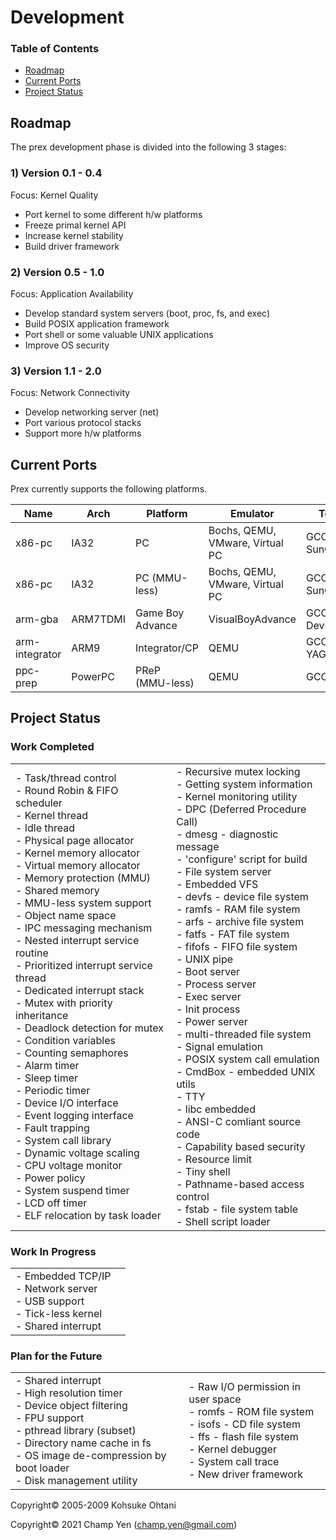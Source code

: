 # Development

### Table of Contents

- [Roadmap](#roadmap)
- [Current Ports](#current-ports)
- [Project Status](#project-status)

## Roadmap

The prex development phase is divided into the following 3 stages:

### 1) Version 0.1 - 0.4

Focus: Kernel Quality

- Port kernel to some different h/w platforms
- Freeze primal kernel API
- Increase kernel stability
- Build driver framework

### 2) Version 0.5 - 1.0

Focus: Application Availability

- Develop standard system servers (boot, proc, fs, and exec)
- Build POSIX application framework
- Port shell or some valuable UNIX applications  
- Improve OS security

### 3) Version 1.1 - 2.0

Focus: Network Connectivity

- Develop networking server (net)
- Port various protocol stacks
- Support more h/w platforms



## Current Ports

Prex currently supports the following platforms.

| Name           | Arch     | Platform         | Emulator                        | Toolchain          |
| -------------- | -------- | ---------------- | ------------------------------- | ------------------ |
| x86-pc         | IA32     | PC               | Bochs, QEMU, VMware, Virtual PC | GCC, PCC, SunCC    |
| x86-pc         | IA32     | PC (MMU-less)    | Bochs, QEMU, VMware, Virtual PC | GCC, PCC, SunCC    |
| arm-gba        | ARM7TDMI | Game Boy Advance | VisualBoyAdvance                | GCC, DevKitAdvance |
| arm-integrator | ARM9     | Integrator/CP    | QEMU                            | GCC, YAGARTO       |
| ppc-prep       | PowerPC  | PReP (MMU-less)  | QEMU                            | GCC                |



## Project Status

### Work Completed

|                                                                                                                                                                                                                                                                                                                                                                                                                                                                                                                                                                                                                                                                                                                                                                                                                                                                                |                                                                                                                                                                                                                                                                                                                                                                                                                                                                                                                                                                                                                                                                                                                                                                                                                                                               |
| ------------------------------------------------------------------------------------------------------------------------------------------------------------------------------------------------------------------------------------------------------------------------------------------------------------------------------------------------------------------------------------------------------------------------------------------------------------------------------------------------------------------------------------------------------------------------------------------------------------------------------------------------------------------------------------------------------------------------------------------------------------------------------------------------------------------------------------------------------------------------------ | ------------------------------------------------------------------------------------------------------------------------------------------------------------------------------------------------------------------------------------------------------------------------------------------------------------------------------------------------------------------------------------------------------------------------------------------------------------------------------------------------------------------------------------------------------------------------------------------------------------------------------------------------------------------------------------------------------------------------------------------------------------------------------------------------------------------------------------------------------------- |
| - Task/thread control<br>- Round Robin & FIFO scheduler<br>- Kernel thread<br>- Idle thread<br>- Physical page allocator<br>- Kernel memory allocator<br>- Virtual memory allocator<br>- Memory protection (MMU)<br>- Shared memory<br>- MMU-less system support<br>- Object name space<br>- IPC messaging mechanism<br>- Nested interrupt service routine<br>- Prioritized interrupt service thread<br>- Dedicated interrupt stack<br>- Mutex with priority inheritance<br>- Deadlock detection for mutex<br>- Condition variables<br>- Counting semaphores<br>- Alarm timer<br>- Sleep timer<br>- Periodic timer<br>- Device I/O interface<br>- Event logging interface<br>- Fault trapping<br>- System call library<br>- Dynamic voltage scaling<br>- CPU voltage monitor<br>- Power policy<br>- System suspend timer<br>- LCD off timer<br>- ELF relocation by task loader | - Recursive mutex locking<br>- Getting system information<br>- Kernel monitoring utility<br>- DPC (Deferred Procedure Call)<br>- dmesg - diagnostic message<br>- 'configure' script for build<br>- File system server<br>- Embedded VFS<br>- devfs - device file system<br>- ramfs - RAM file system<br>- arfs - archive file system<br>- fatfs - FAT file system<br>- fifofs - FIFO file system<br>- UNIX pipe<br>- Boot server<br>- Process server<br>- Exec server<br>- Init process<br>- Power server<br>- multi-threaded file system<br>- Signal emulation<br>- POSIX system call emulation<br>- CmdBox - embedded UNIX utils<br>- TTY<br>- libc embedded<br>- ANSI-C comliant source code<br>- Capability based security<br>- Resource limit<br>- Tiny shell<br>- Pathname-based access control<br>- fstab - file system table<br>- Shell script loader |

### Work In Progress

|                                                              |      |
| ------------------------------------------------------------ | ---- |
| - Embedded TCP/IP<br>- Network server<br>- USB support<br>- Tick-less kernel<br>- Shared interrupt |      |

### Plan for the Future

|                                                              |                                                              |
| ------------------------------------------------------------ | ------------------------------------------------------------ |
| - Shared interrupt<br>- High resolution timer<br>- Device object filtering<br>- FPU support<br>- pthread library (subset)<br>- Directory name cache in fs<br>- OS image de-compression by boot loader<br>- Disk management utility | - Raw I/O permission in user space<br>- romfs - ROM file system<br>- isofs - CD file system<br>- ffs - flash file system<br>- Kernel debugger<br>- System call trace<br>- New driver framework |



Copyright© 2005-2009 Kohsuke Ohtani

Copyright© 2021 Champ Yen (champ.yen@gmail.com)